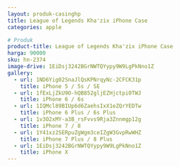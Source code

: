 ```yaml
---
layout: produk-casinghp
title: League of Legends Kha'zix iPhone Case
categories: apple

# Produk
product-title: League of Legends Kha'zix iPhone Case
harga: 90000
sku: hn-2374
image-drive: 1EiDsj3242BGrNWTQYypy9W9LgPkNno1Z
gallery:
  - url: 1ND6Yig02SnaJlQsKPNrqyNc-2CFCK31p
    title: iPhone 5 / 5s / SE
  - url: 1fExLjZkU9O-hQB852gljEZHjctpi0TWJ
    title: iPhone 6 / 6s
  - url: 1IQMcl89BIUp6d6ZaehsIxX1eZQrYEDTw
    title: iPhone 6 Plus / 6s Plus
  - url: 1v3O2xMY-a3B_rsFvvs9Rja3Znnmgp12g
    title: iPhone 7 / 8
  - url: 1Y41xz2SERpuZgWgm3ceIZgW3GvpRwWHZ
    title: iPhone 7 Plus / 8 Plus
  - url: 1EiDsj3242BGrNWTQYypy9W9LgPkNno1Z
    title: iPhone X
---
```

